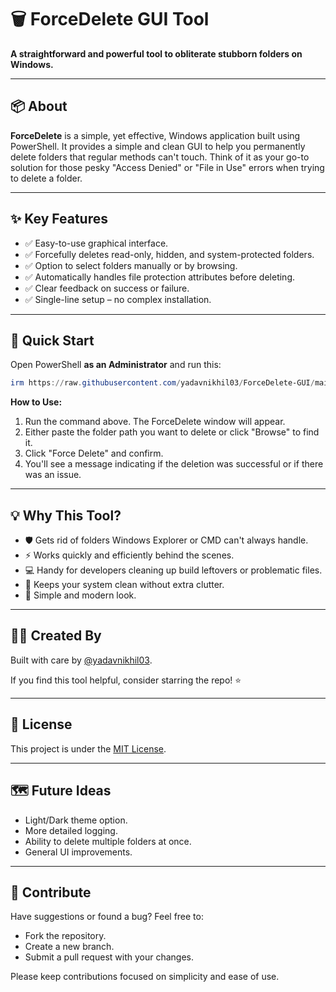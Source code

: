 # 🗑️ ForceDelete GUI Tool

**A straightforward and powerful tool to obliterate stubborn folders on Windows.**

---

## 📦 About

**ForceDelete** is a simple, yet effective, Windows application built using PowerShell. It provides a simple and clean GUI to help you permanently delete folders that regular methods can't touch. Think of it as your go-to solution for those pesky "Access Denied" or "File in Use" errors when trying to delete a folder.

---

## ✨ Key Features

- ✅ Easy-to-use graphical interface.
- ✅ Forcefully deletes read-only, hidden, and system-protected folders.
- ✅ Option to select folders manually or by browsing.
- ✅ Automatically handles file protection attributes before deleting.
- ✅ Clear feedback on success or failure.
- ✅ Single-line setup – no complex installation.

---

## 🚀 Quick Start

Open PowerShell **as an Administrator** and run this:

```powershell
irm https://raw.githubusercontent.com/yadavnikhil03/ForceDelete-GUI/main/ForceDelete-GUI.ps1 | iex
```

**How to Use:**

1.  Run the command above. The ForceDelete window will appear.
2.  Either paste the folder path you want to delete or click "Browse" to find it.
3.  Click "Force Delete" and confirm.
4.  You'll see a message indicating if the deletion was successful or if there was an issue.

---

## 💡 Why This Tool?

- 🛡️ Gets rid of folders Windows Explorer or CMD can't always handle.
- ⚡ Works quickly and efficiently behind the scenes.
- 💻 Handy for developers cleaning up build leftovers or problematic files.
- 🧼 Keeps your system clean without extra clutter.
- 🎨 Simple and modern look.

---

## 👨‍💻 Created By

Built with care by [@yadavnikhil03](https://github.com/yadavnikhil03).

If you find this tool helpful, consider starring the repo! ⭐

---

## 📜 License

This project is under the [MIT License](https://opensource.org/licenses/MIT).

---

## 🗺️ Future Ideas

- Light/Dark theme option.
- More detailed logging.
- Ability to delete multiple folders at once.
- General UI improvements.

---

## 🤝 Contribute

Have suggestions or found a bug? Feel free to:

- Fork the repository.
- Create a new branch.
- Submit a pull request with your changes.

Please keep contributions focused on simplicity and ease of use.
